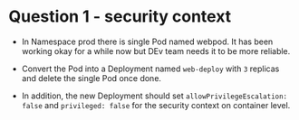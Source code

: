 # Question 1 - security context

- In Namespace prod there is single Pod named webpod. It has been working okay for a while now but DEv team needs it to be more reliable.

- Convert the Pod into a Deployment named `web-deploy` with `3` replicas and delete the single Pod once done.

- In addition, the new Deployment should set `allowPrivilegeEscalation: false` and `privileged: false` for the security context on container level.